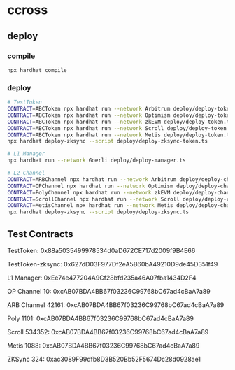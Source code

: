 # ccross

## deploy

### compile

```
npx hardhat compile
```

### deploy

```bash
# TestToken
CONTRACT=ABCToken npx hardhat run --network Arbitrum deploy/deploy-token.ts
CONTRACT=ABCToken npx hardhat run --network Optimism deploy/deploy-token.ts
CONTRACT=ABCToken npx hardhat run --network zkEVM deploy/deploy-token.ts
CONTRACT=ABCToken npx hardhat run --network Scroll deploy/deploy-token.ts
CONTRACT=ABCToken npx hardhat run --network Metis deploy/deploy-token.ts
npx hardhat deploy-zksync --script deploy/deploy-zksync-token.ts

# L1 Manager
npx hardhat run --network Goerli deploy/deploy-manager.ts

# L2 Channel
CONTRACT=ARBChannel npx hardhat run --network Arbitrum deploy/deploy-channel.ts
CONTRACT=OPChannel npx hardhat run --network Optimism deploy/deploy-channel.ts
CONTRACT=PolyChannel npx hardhat run --network zkEVM deploy/deploy-channel.ts
CONTRACT=ScrollChannel npx hardhat run --network Scroll deploy/deploy-channel.ts
CONTRACT=MetisChannel npx hardhat run --network Metis deploy/deploy-channel.ts
npx hardhat deploy-zksync --script deploy/deploy-zksync.ts
```

## Test Contracts

TestToken: 0x88a5035499978534d0aD672CE717d2009f9B4E66

TestToken-zksync: 0x627dD03F977Df2eA5B60bA49210D9de45D351f49

L1 Manager: 0xEe74e477204A9Cf28bfd235a46A07fba1434D2F4

OP Channel 10:  0xcAB07BDA4BB67f03236C99768bC67ad4cBaA7a89

ARB Channel 42161: 0xcAB07BDA4BB67f03236C99768bC67ad4cBaA7a89

Poly 1101: 0xcAB07BDA4BB67f03236C99768bC67ad4cBaA7a89

Scroll 534352: 0xcAB07BDA4BB67f03236C99768bC67ad4cBaA7a89

Metis 1088: 0xcAB07BDA4BB67f03236C99768bC67ad4cBaA7a89

ZKSync 324: 0xac3089F99dfb8D3B520Bb52F5674Dc28d0928ae1